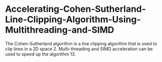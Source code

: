 # Accelerating-Cohen-Sutherland-Line-Clipping-Algorithm-Using-Multithreading-and-SIMD
The Cohen-Sutherland algorithm is a line clipping algorithm that is used to clip lines in a 2D space 2. Multi-threading and SIMD acceleration can be used to speed up the algorithm 13.
